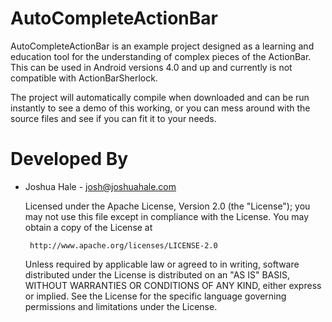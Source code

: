 AutoCompleteActionBar
=====================

AutoCompleteActionBar is an example project designed as a learning and education
tool for the understanding of complex pieces of the ActionBar. This can be used
in Android versions 4.0 and up and currently is not compatible with ActionBarSherlock.

The project will automatically compile when downloaded and can be run instantly 
to see a demo of this working, or you can mess around with the source files and 
see if you can fit it to your needs.

Developed By
============

* Joshua Hale - <josh@joshuahale.com>

    Licensed under the Apache License, Version 2.0 (the "License");
    you may not use this file except in compliance with the License.
    You may obtain a copy of the License at

       http://www.apache.org/licenses/LICENSE-2.0

    Unless required by applicable law or agreed to in writing, software
    distributed under the License is distributed on an "AS IS" BASIS,
    WITHOUT WARRANTIES OR CONDITIONS OF ANY KIND, either express or implied.
    See the License for the specific language governing permissions and
    limitations under the License.